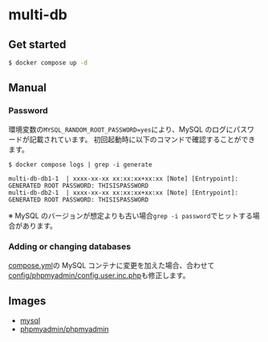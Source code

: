 # multi-db

## Get started

```bash
$ docker compose up -d
```

## Manual

### Password

環境変数の`MYSQL_RANDOM_ROOT_PASSWORD=yes`により、MySQL のログにパスワードが記載されています。
初回起動時に以下のコマンドで確認することができます。

```
$ docker compose logs | grep -i generate

multi-db-db1-1  | xxxx-xx-xx xx:xx:xx+xx:xx [Note] [Entrypoint]: GENERATED ROOT PASSWORD: THISISPASSWORD
multi-db-db2-1  | xxxx-xx-xx xx:xx:xx+xx:xx [Note] [Entrypoint]: GENERATED ROOT PASSWORD: THISISPASSWORD
```

※ MySQL のバージョンが想定よりも古い場合`grep -i password`でヒットする場合があります。

### Adding or changing databases

[compose.yml](../../../blob/main/multi-db/compose.yml)の MySQL コンテナに変更を加えた場合、合わせて[config/phpmyadmin/config.user.inc.php](../../../blob/main/multi-db/config/phpmyadmin/config.user.inc.php)も修正します。

## Images

- [mysql](https://hub.docker.com/_/mysql)
- [phpmyadmin/phpmyadmin](https://hub.docker.com/r/phpmyadmin/phpmyadmin/)
